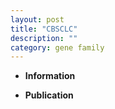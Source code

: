 ```yaml
---
layout: post
title: "CBSCLC"
description: ""
category: gene family
---
```


* **Information**  

* **Publication**  


